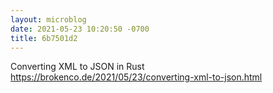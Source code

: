 ```yaml
---
layout: microblog
date: 2021-05-23 10:20:50 -0700
title: 6b7501d2
---
```

Converting XML to JSON in Rust https://brokenco.de/2021/05/23/converting-xml-to-json.html
